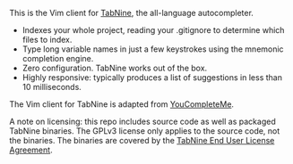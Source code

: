 This is the Vim client for [TabNine](https://tabnine.com), the all-language autocompleter.

- Indexes your whole project, reading your .gitignore to determine which files to index.
- Type long variable names in just a few keystrokes using the mnemonic completion engine.
- Zero configuration. TabNine works out of the box.
- Highly responsive: typically produces a list of suggestions in less than 10 milliseconds.

The Vim client for TabNine is adapted from [YouCompleteMe](https://github.com/Valloric/YouCompleteMe).

A note on licensing: this repo includes source code as well as packaged TabNine binaries. The GPLv3 license only applies to the source code, not the binaries. The binaries are covered by the [TabNine End User License Agreement](https://tabnine.com/eula).
